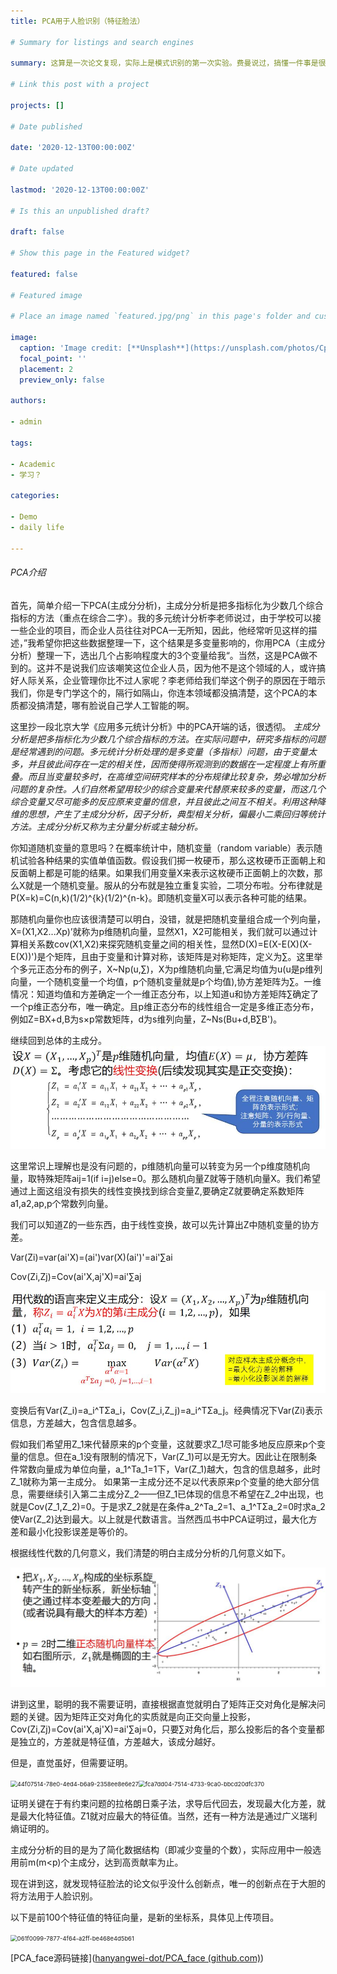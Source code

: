 ```yaml
---
title: PCA用于人脸识别（特征脸法）

# Summary for listings and search engines

summary: 这算是一次论文复现，实际上是模式识别的第一次实验。费曼说过，搞懂一件事是很难的。费曼学习法的核心就是把一件事从底层将清楚，给非专业领域的人将清楚。我当然没有狂妄到我从底层全部理解了，但我希望通过这次post可以把PCA的一切搞清楚。因为，知识是高重复性的，其次，我在想如果我一无所知，还是当初那个什么都不懂的孩子，我一定会很感兴趣，而现在的我，只是懂了一点而已（大一就知道有PCA这个东西，到现在才想去搞懂）。

# Link this post with a project

projects: []

# Date published

date: '2020-12-13T00:00:00Z'

# Date updated

lastmod: '2020-12-13T00:00:00Z'

# Is this an unpublished draft?

draft: false

# Show this page in the Featured widget?

featured: false

# Featured image

# Place an image named `featured.jpg/png` in this page's folder and customize its options here.

image:
  caption: 'Image credit: [**Unsplash**](https://unsplash.com/photos/CpkOjOcXdUY)'
  focal_point: ''
  placement: 2
  preview_only: false

authors:

- admin

tags:

- Academic
- 学习？

categories:

- Demo
- daily life

---
```


###### PCA介绍

首先，简单介绍一下PCA(主成分分析)，主成分分析是把多指标化为少数几个综合指标的方法（重点在综合二字）。我的多元统计分析李老师说过，由于学校可以接一些企业的项目，而企业人员往往对PCA一无所知，因此，他经常听见这样的描述，”我希望你把这些数据整理一下，这个结果是多变量影响的，你用PCA（主成分分析）整理一下，选出几个占影响程度大的3个变量给我“。当然，这是PCA做不到的。这并不是说我们应该嘲笑这位企业人员，因为他不是这个领域的人，或许搞好人际关系，企业管理你比不过人家呢？李老师给我们举这个例子的原因在于暗示我们，你是专门学这个的，隔行如隔山，你连本领域都没搞清楚，这个PCA的本质都没搞清楚，哪有脸说自己学人工智能的啊。

这里抄一段北京大学《应用多元统计分析》中的PCA开端的话，很透彻。
*主成分分析是把多指标化为少数几个综合指标的方法。在实际问题中，研究多指标的问题是经常遇到的问题。多元统计分析处理的是多变量（多指标）问题，由于变量太多，并且彼此间存在一定的相关性，因而使得所观测到的数据在一定程度上有所重叠。而且当变量较多时，在高维空间研究样本的分布规律比较复杂，势必增加分析问题的复杂性。人们自然希望用较少的综合变量来代替原来较多的变量，而这几个综合变量又尽可能多的反应原来变量的信息，并且彼此之间互不相关。利用这种降维的思想，产生了主成分分析，因子分析，典型相关分析，偏最小二乘回归等统计方法。主成分分析又称为主分量分析或主轴分析。*

你知道随机变量的意思吗？在概率统计中，随机变量（random variable）表示随机试验各种结果的实值单值函数。假设我们掷一枚硬币，那么这枚硬币正面朝上和反面朝上都是可能的结果。如果我们用变量X来表示这枚硬币正面朝上的次数，那么X就是一个随机变量。服从的分布就是独立重复实验，二项分布啦。分布律就是P(X=k)=C(n,k)(1/2)^{k}(1/2)^{n-k}。即随机变量X可以表示各种可能的结果。

那随机向量你也应该很清楚可以明白，没错，就是把随机变量组合成一个列向量，X=(X1,X2...Xp)’就称为p维随机向量，显然X1，X2可能相关，我们就可以通过计算相关系数cov(X1,X2)来探究随机变量之间的相关性，显然D(X)=E(X-E(X)(X-E(X))')是个矩阵，且由于变量和计算对称，该矩阵是对称矩阵，定义为∑。这里举个多元正态分布的例子，X~Np(u,∑)，X为p维随机向量,它满足均值为u(u是p维列向量，一个随机变量一个均值，p个随机变量就是p个均值),协方差矩阵为∑。一维情况：知道均值和方差确定一个一维正态分布，以上知道u和协方差矩阵∑确定了一个p维正态分布，唯一确定。且p维正态分布的线性组合一定是多维正态分布，例如Z=BX+d,B为s×p常数矩阵，d为s维列向量，Z~Ns(Bu+d,B∑B')。

继续回到总体的主成分。
<img title="" src="1.jpg" alt="![1.jpg]" style="zoom:67%;" data-align="center">

这里常识上理解也是没有问题的，p维随机向量可以转变为另一个p维度随机向量，取特殊矩阵aij=1(if i=j)else=0。那么随机向量Z就等于随机向量X。我们希望通过上面这组没有损失的线性变换找到综合变量Z,要确定Z就要确定系数矩阵a1,a2,ap,p个常数列向量。

我们可以知道Z的一些东西，由于线性变换，故可以先计算出Z中随机变量的协方差。

Var(Zi)=var(ai'X)=(ai')var(X)(ai')'=ai'∑ai

Cov(Zi,Zj)=Cov(ai'X,aj'X)=ai'∑aj

<img title="" src="2.jpg" alt="" style="zoom:67%;" data-align="center">

变换后有Var(Z_i)=a_i^TΣa_i，Cov(Z_i,Z_j)=a_i^TΣa_j。经典情况下Var(Zi)表示信息，方差越大，包含信息越多。

假如我们希望用Z_1来代替原来的p个变量，这就要求Z_1尽可能多地反应原来p个变量的信息。但在a_1没有限制的情况下，Var(Z_1)可以是无穷大。因此让在限制条件常数向量成为单位向量，a_1^Ta_1=1下，Var(Z_1)越大，包含的信息越多，此时Z_1就称为第一主成分。
如果第一主成分还不足以代表原来p个变量的绝大部分信息，需要继续引入第二主成分Z_2——但Z_1已体现的信息不希望在Z_2中出现，也就是Cov(Z_1,Z_2)=0。于是求Z_2就是在条件a_2^Ta_2=1、a_1^TΣa_2=0时求a_2使Var(Z_2)达到最大。以上就是代数语言。当然西瓜书中PCA证明过，最大化方差和最小化投影误差是等价的。

根据线性代数的几何意义，我们清楚的明白主成分分析的几何意义如下。



<img title="" src="3.jpg" alt="" style="zoom:67%;" data-align="center">

讲到这里，聪明的我不需要证明，直接根据直觉就明白了矩阵正交对角化是解决问题的关键。因为矩阵正交对角化的实质就是向正交向量上投影，Cov(Zi,Zj)=Cov(ai'X,aj'X)=ai'∑aj=0，只要∑对角化后，那么投影后的各个变量都是独立的，方差就是特征值，方差越大，该成分越好。

但是，直觉虽好，但需要证明。

<img title="" src="file:///C:/Users/hp/Pictures/Typedown/44f07514-78e0-4ed4-b6a9-2358ee8e6e27.png" alt="44f07514-78e0-4ed4-b6a9-2358ee8e6e27" style="zoom:67%;" data-align="center"><img title="" src="file:///C:/Users/hp/Pictures/Typedown/fca7dd04-7514-4733-9ca0-bbcd20dfc370.png" alt="fca7dd04-7514-4733-9ca0-bbcd20dfc370" style="zoom:67%;" data-align="center">



证明关键在于有约束问题的拉格朗日乘子法，求导后代回去，发现最大化方差，就是最大化特征值。Z1就对应最大的特征值。当然，还有一种方法是通过广义瑞利熵证明的。



主成分分析的目的是为了简化数据结构（即减少变量的个数），实际应用中一般选用前m(m<p)个主成分，达到高贡献率为止。



现在讲到这，就发现特征脸法的论文似乎没什么创新点，唯一的创新点在于大胆的将方法用于人脸识别。

以下是前100个特征值的特征向量，是新的坐标系，具体见上传项目。

<img title="" src="file:///C:/Users/hp/Pictures/Typedown/061f0099-7877-4f64-a2ff-be468e4d5b61.png" alt="061f0099-7877-4f64-a2ff-be468e4d5b61" style="zoom:67%;" data-align="center">

[PCA_face源码链接]([hanyangwei-dot/PCA_face (github.com)](https://github.com/hanyangwei-dot/PCA_face))


